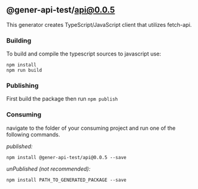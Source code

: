 ## @gener-api-test/api@0.0.5

This generator creates TypeScript/JavaScript client that utilizes fetch-api.

### Building

To build and compile the typescript sources to javascript use:
```
npm install
npm run build
```

### Publishing

First build the package then run ```npm publish```

### Consuming

navigate to the folder of your consuming project and run one of the following commands.

_published:_

```
npm install @gener-api-test/api@0.0.5 --save
```

_unPublished (not recommended):_

```
npm install PATH_TO_GENERATED_PACKAGE --save

